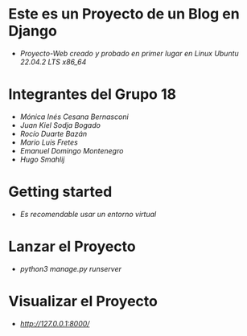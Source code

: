 # Este es un Proyecto de un Blog en Django

- *Proyecto-Web creado y probado en primer lugar en Linux Ubuntu 22.04.2 LTS x86_64*

# Integrantes del Grupo 18

- *Mónica Inés Cesana Bernasconi*
- *Juan Kiel Sodja Bogado*
- *Rocío Duarte Bazán*
- *Mario Luis Fretes*
- *Emanuel Domingo Montenegro*
- *Hugo Smahlij*
  
# Getting started

- *Es recomendable usar un entorno virtual*

# Lanzar el Proyecto

- *python3 manage.py runserver*

# Visualizar el Proyecto

- *http://127.0.0.1:8000/*


